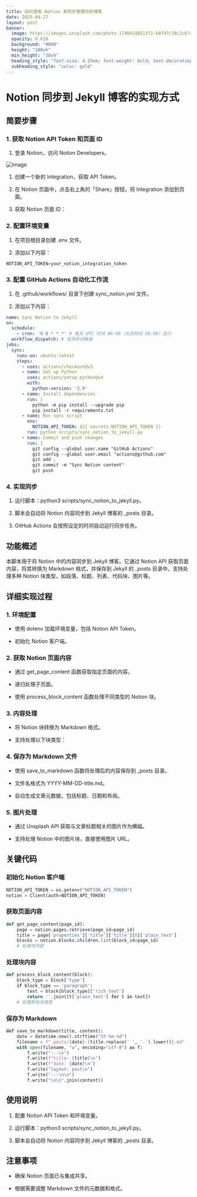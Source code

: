 ```yaml
---
title: 如何使用 Notion 来同步管理你的博客
date: 2025-04-27
layout: post
banner:
  image: https://images.unsplash.com/photo-1740424051372-b8f47c38c2c6?crop=entropy&cs=tinysrgb&fit=max&fm=jpg&ixid=M3w2OTIwMzJ8MHwxfHJhbmRvbXx8fHx8fHx8fDE3NDU3NDkyNTd8&ixlib=rb-4.0.3&q=80&w=1080
  opacity: 0.618
  background: "#000"
  height: "100vh"
  min_height: "38vh"
  heading_style: "font-size: 4.25em; font-weight: bold; text-decoration: underline"
  subheading_style: "color: gold"
---
```


# Notion 同步到 Jekyll 博客的实现方式

## 简要步骤

### 1. 获取 Notion API Token 和页面 ID

1. 登录 Notion，访问 Notion Developers。

![image](https://prod-files-secure.s3.us-west-2.amazonaws.com/a7a0cc5a-89b9-4cda-8686-1fba0ca52f40/d19c1afe-dea5-4312-9333-786b0ba83054/image.png?X-Amz-Algorithm=AWS4-HMAC-SHA256&X-Amz-Content-Sha256=UNSIGNED-PAYLOAD&X-Amz-Credential=ASIAZI2LB4666M2XXHWF%2F20250427%2Fus-west-2%2Fs3%2Faws4_request&X-Amz-Date=20250427T102057Z&X-Amz-Expires=3600&X-Amz-Security-Token=IQoJb3JpZ2luX2VjEMD%2F%2F%2F%2F%2F%2F%2F%2F%2F%2FwEaCXVzLXdlc3QtMiJHMEUCIQD3tunPaKBEgkFEpLgGn1YwvN8q24Y7uyLvECVITXEMNQIgbWuFa39hBk6xxXwxg%2Bmqr0cus0cAFdlgLHG5TyIDtJwq%2FwMIWRAAGgw2Mzc0MjMxODM4MDUiDLr1dvt01Eg%2FIAvObCrcAwirvg6ThtzbfhTZFLrzdZ%2FZsqDGXMbQre19vDEfDbehx1c85JxkXIqnzzKIy0coKLnN4vttbDvztf%2F1KZqXs%2FF5dN%2Bw11xwu2W8QQXJRzEqbUT6X0ZBVsw0A6%2FoEEpHNmRXC3z4Asj5kE6vIpCnYXcF%2Bqeq916ep4Dtoc6Cbdr3LWkgO3%2FwgfO5LOs7VNMMge079BkoAbASVprTToTd3QDPX4KYc8Xdrf61GDCpmcfVNOstdBwSRnVfO6UXR%2FvxMhfidl55hGUFkGDz2daapUBrt4WdXrlIEU5foga6NH%2Bb9KoZqXNdJy3uGzmYr8sDPW4F5%2BHp3CFS3%2Bf007Q7hbmWLYKuLUauezvYo8qalWroN93Bg89kvTi4AHpCp3RdDksLNWDwSjbNyg9bA5KrVQ1OhJx7jGCaGTiSZ1WxAfFuLT2oqcwsgKY9tlSsPTvjtVu0ldu1tDlc8iywUeC3Y8PqcLBSPJ05QvAQUecctwWLOVx0HHL%2FOB%2BkO%2FjIJtBSN4CNSDx0hsF%2F1uPqC3lzbjl1gLZExECJHXgaxtnOWK6Elzzs2eIZPyeawLTGtafQ5%2BxEi5WA%2BawpPuzRPK6TOa2ZY2cqOuAJdXT65BCk6gy58xTOUWXR0DvmqdVjMO%2FKt8AGOqUBjYmaLFNmQK0gpeBY8hKKvN%2FZ5x%2FNneF1OC5JEuHRcp6uM2ayblQRufsNcLaQrK8kJucI81uPrGZmZezoS30Sl40I9jiaTwrczbCGqT9DfMY9L%2FzHCdwFuvVE0O2t6dDFQ7WK50iJTXG2ttw5RydtcA0SqpywvuTrYAR%2BFQABXydOCR7sZThRtAj8T1WEgeWuzeAuleIehA5JklR0ZY5JuAMyScaa&X-Amz-Signature=118d4f9ed435c71a694d8a702798cde9bd07a4412b409c7bb87a4e3db53e7af8&X-Amz-SignedHeaders=host&x-id=GetObject)

1. 创建一个新的 Integration，获取 API Token。

1. 在 Notion 页面中，点击右上角的「Share」按钮，将 Integration 添加到页面。

1. 获取 Notion 页面 ID：


### 2. 配置环境变量

1. 在项目根目录创建 .env 文件。

1. 添加以下内容：

```javascript
NOTION_API_TOKEN=your_notion_integration_token
```

### 3. 配置 GitHub Actions 自动化工作流

1. 在 .github/workflows/ 目录下创建 sync_notion.yml 文件。

1. 添加以下内容：

```yaml
name: Sync Notion to Jekyll
on:
  schedule:
    - cron: '0 0 * * *' # 每天 UTC 时间 00:00（北京时间 08:00）运行
  workflow_dispatch: # 支持手动触发
jobs:
  sync:
    runs-on: ubuntu-latest
    steps:
      - uses: actions/checkout@v3
      - name: Set up Python
        uses: actions/setup-python@v4
        with:
          python-version: '3.9'
      - name: Install dependencies
        run: |
          python -m pip install --upgrade pip
          pip install -r requirements.txt
      - name: Run sync script
        env:
          NOTION_API_TOKEN: ${{ secrets.NOTION_API_TOKEN }}
        run: python scripts/sync_notion_to_jekyll.py
      - name: Commit and push changes
        run: |
          git config --global user.name "GitHub Actions"
          git config --global user.email "actions@github.com"
          git add .
          git commit -m "Sync Notion content"
          git push
```

### 4. 实现同步

1. 运行脚本：python3 scripts/sync_notion_to_jekyll.py。

1. 脚本会自动将 Notion 内容同步到 Jekyll 博客的 _posts 目录。

1. GitHub Actions 会按照设定的时间自动运行同步任务。

## 功能概述

本脚本用于将 Notion 中的内容同步到 Jekyll 博客。它通过 Notion API 获取页面内容，将其转换为 Markdown 格式，并保存到 Jekyll 的 _posts 目录中。支持处理多种 Notion 块类型，如段落、标题、列表、代码块、图片等。

## 详细实现过程

### 1. 环境配置

- 使用 dotenv 加载环境变量，包括 Notion API Token。

- 初始化 Notion 客户端。

### 2. 获取 Notion 页面内容

- 通过 get_page_content 函数获取指定页面的内容。

- 递归处理子页面。

- 使用 process_block_content 函数处理不同类型的 Notion 块。

### 3. 内容处理

- 将 Notion 块转换为 Markdown 格式。

- 支持处理以下块类型：


### 4. 保存为 Markdown 文件

- 使用 save_to_markdown 函数将处理后的内容保存到 _posts 目录。

- 文件名格式为 YYYY-MM-DD-title.md。

- 自动生成文章元数据，包括标题、日期和布局。

### 5. 图片处理

- 通过 Unsplash API 获取与文章标题相关的图片作为横幅。

- 支持处理 Notion 中的图片块，直接使用图片 URL。

## 关键代码

### 初始化 Notion 客户端

```python
NOTION_API_TOKEN = os.getenv("NOTION_API_TOKEN")
notion = Client(auth=NOTION_API_TOKEN)
```

### 获取页面内容

```python
def get_page_content(page_id):
    page = notion.pages.retrieve(page_id=page_id)
    title = page['properties']['title']['title'][0]['plain_text']
    blocks = notion.blocks.children.list(block_id=page_id)
    # 处理块内容
```

### 处理块内容

```python
def process_block_content(block):
    block_type = block['type']
    if block_type == 'paragraph':
        text = block[block_type]['rich_text']
        return ''.join([t['plain_text'] for t in text])
    # 处理其他块类型
```

### 保存为 Markdown

```python
def save_to_markdown(title, content):
    date = datetime.now().strftime("%Y-%m-%d")
    filename = f"_posts/{date}-{title.replace(' ', '-').lower()}.md"
    with open(filename, "w", encoding="utf-8") as f:
        f.write("---\n")
        f.write(f"title: {title}\n")
        f.write(f"date: {date}\n")
        f.write("layout: post\n")
        f.write("---\n\n")
        f.write("\n\n".join(content))
```

## 使用说明

1. 配置 Notion API Token 和环境变量。

1. 运行脚本：python3 scripts/sync_notion_to_jekyll.py。

1. 脚本会自动将 Notion 内容同步到 Jekyll 博客的 _posts 目录。

## 注意事项

- 确保 Notion 页面已与集成共享。

- 根据需要调整 Markdown 文件的元数据和格式。